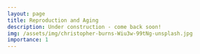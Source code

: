 ```yaml
---
layout: page
title: Reproduction and Aging
description: Under construction - come back soon!
img: /assets/img/christopher-burns-Wiu3w-99tNg-unsplash.jpg
importance: 1
---
```

